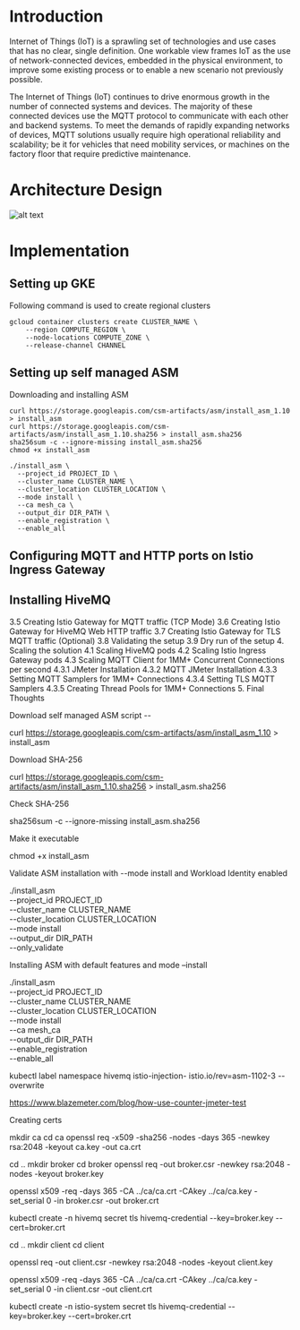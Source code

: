 # Introduction	
Internet of Things (IoT) is a sprawling set of technologies and use cases that has no clear, single definition. One workable view frames IoT as the use of network-connected devices, embedded in the physical environment, to improve some existing process or to enable a new scenario not previously possible.

The Internet of Things (IoT) continues to drive enormous growth in the number of connected systems and devices. The majority of these connected devices use the MQTT protocol to communicate with each other and backend systems. To meet the demands of rapidly expanding networks of devices, MQTT solutions usually require high operational reliability and scalability; be it for vehicles that need mobility services, or machines on the factory floor that require predictive maintenance.

# Architecture Design

![alt text](https://github.com/divc/IOTScaleTest/main/ModernIoTSolution.png)

# Implementation

## Setting up GKE

Following command is used to create regional clusters
```
gcloud container clusters create CLUSTER_NAME \
    --region COMPUTE_REGION \
    --node-locations COMPUTE_ZONE \
    --release-channel CHANNEL
```

## Setting up self managed ASM

Downloading and installing ASM 
```
curl https://storage.googleapis.com/csm-artifacts/asm/install_asm_1.10 > install_asm
curl https://storage.googleapis.com/csm-artifacts/asm/install_asm_1.10.sha256 > install_asm.sha256
sha256sum -c --ignore-missing install_asm.sha256
chmod +x install_asm

./install_asm \
  --project_id PROJECT_ID \
  --cluster_name CLUSTER_NAME \
  --cluster_location CLUSTER_LOCATION \
  --mode install \
  --ca mesh_ca \
  --output_dir DIR_PATH \
  --enable_registration \
  --enable_all
```

## Configuring MQTT and HTTP ports on Istio Ingress Gateway
## Installing HiveMQ


3.5 Creating Istio Gateway for MQTT traffic (TCP Mode)
3.6 Creating Istio Gateway for HiveMQ Web HTTP traffic
3.7 Creating Istio Gateway for TLS MQTT traffic (Optional)
3.8 Validating the setup
3.9 Dry run of the setup
4. Scaling the solution
4.1 Scaling HiveMQ pods
4.2 Scaling Istio Ingress Gateway pods
4.3 Scaling MQTT Client for 1MM+ Concurrent Connections per second
4.3.1 JMeter Installation
4.3.2 MQTT JMeter Installation
4.3.3 Setting MQTT Samplers for 1MM+ Connections
4.3.4 Setting TLS MQTT Samplers
4.3.5 Creating Thread Pools for 1MM+ Connections
5. Final Thoughts








Download self managed ASM script -- 

curl https://storage.googleapis.com/csm-artifacts/asm/install_asm_1.10 > install_asm

Download SHA-256 

curl https://storage.googleapis.com/csm-artifacts/asm/install_asm_1.10.sha256 > install_asm.sha256

Check SHA-256

sha256sum -c --ignore-missing install_asm.sha256

Make it executable  

chmod +x install_asm

Validate ASM installation with --mode install and Workload Identity enabled 

./install_asm \
  --project_id PROJECT_ID \
  --cluster_name CLUSTER_NAME \
  --cluster_location CLUSTER_LOCATION \
  --mode install \
  --output_dir DIR_PATH \
  --only_validate

Installing ASM with default features and mode –install 

./install_asm \
  --project_id PROJECT_ID \
  --cluster_name CLUSTER_NAME \
  --cluster_location CLUSTER_LOCATION \
  --mode install \
  --ca mesh_ca \
  --output_dir DIR_PATH \
  --enable_registration \
  --enable_all


kubectl label namespace hivemq istio-injection- istio.io/rev=asm-1102-3 --overwrite


https://www.blazemeter.com/blog/how-use-counter-jmeter-test


Creating certs 




mkdir ca
cd ca
openssl req -x509 -sha256 -nodes -days 365 -newkey rsa:2048 -keyout ca.key -out ca.crt

cd ..
mkdir broker
cd broker
openssl req -out broker.csr -newkey rsa:2048 -nodes -keyout broker.key


openssl x509 -req -days 365 -CA ../ca/ca.crt -CAkey ../ca/ca.key -set_serial 0 -in broker.csr -out broker.crt

kubectl create -n hivemq secret tls hivemq-credential --key=broker.key --cert=broker.crt

cd ..
mkdir client 
cd client 

openssl req -out client.csr -newkey rsa:2048 -nodes -keyout client.key

openssl x509 -req -days 365 -CA ../ca/ca.crt -CAkey ../ca/ca.key -set_serial 0 -in client.csr -out client.crt



kubectl create -n istio-system secret tls hivemq-credential --key=broker.key --cert=broker.crt